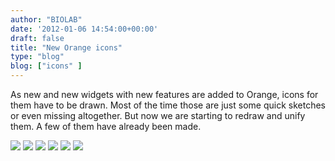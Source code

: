 ```yaml
---
author: "BIOLAB"
date: '2012-01-06 14:54:00+00:00'
draft: false
title: "New Orange icons"
type: "blog"
blog: ["icons" ]
---
```


As new and new widgets with new features are added to Orange, icons for them have to be drawn. Most of the time those are just some quick sketches or even missing altogether. But now we are starting to redraw and unify them. A few of them have already been made.

![](/images/2012/01/06/featureconstructor_60.png__60x60_q95_crop_upscale.png)
![](/images/2012/01/06/imageviewer_60.png__60x60_q95_crop_upscale.png)
![](/images/2012/01/06/paintdata_60.png__60x60_q95_crop_upscale.png)
![](/images/2012/01/06/preprocess_60.png__60x60_q95_crop_upscale.png)
![](/images/2012/01/06/pythonscript_60.png__60x60_q95_crop_upscale.png)
![](/images/2012/01/06/basicsvm_60.png__60x60_q95_crop_upscale.png)

